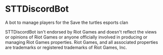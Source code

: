 # STTDiscordBot
A bot to manage players for the Save the turtles esports clan



STTDiscordBot isn't endorsed by Riot Games and doesn't reflect the views or opinions of Riot Games or anyone officially involved in producing or managing Riot Games properties. Riot Games, and all associated properties are trademarks or registered trademarks of Riot Games, Inc.

